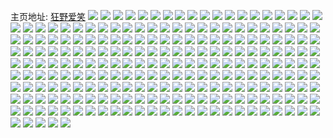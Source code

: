 主页地址: [狂野爱笑](https://weibo.com/u/5255744212) 
![](https://wx4.sinaimg.cn/mw2000/005JGz9Wly1h9bghbppwnj32dc35su11.jpg) 
![](https://wx4.sinaimg.cn/mw2000/005JGz9Wly1h9bgh9gilmj32dc35su12.jpg) 
![](https://wx4.sinaimg.cn/mw2000/005JGz9Wly1h9bgh5g36qj33s051cnpg.jpg) 
![](https://wx4.sinaimg.cn/mw2000/005JGz9Wly1h9bgh74d95j33s051cx6s.jpg) 
![](https://wx4.sinaimg.cn/mw2000/005JGz9Wly1h91zcboviwj30u0140dlh.jpg) 
![](https://wx4.sinaimg.cn/mw2000/005JGz9Wly1h826wtptmcj32dc35su0x.jpg) 
![](https://wx4.sinaimg.cn/mw2000/005JGz9Wly1h826ww3kr9j32dc35su0x.jpg) 
![](https://wx4.sinaimg.cn/mw2000/005JGz9Wly1h7y4slnzv7j31400u0n38.jpg) 
![](https://wx4.sinaimg.cn/mw2000/005JGz9Wly1h7y4sl843zj31400u0dj9.jpg) 
![](https://wx4.sinaimg.cn/mw2000/005JGz9Wly1h7m18ccq8lj32dc35skjm.jpg) 
![](https://wx4.sinaimg.cn/mw2000/005JGz9Wly1h6z54y4eyjj311w35se81.jpg) 
![](https://wx4.sinaimg.cn/mw2000/005JGz9Wly1h6z5567vv6j335s2dcww9.jpg) 
![](https://wx4.sinaimg.cn/mw2000/005JGz9Wly1h6z5516vx9j311w35skjl.jpg) 
![](https://wx4.sinaimg.cn/mw2000/005JGz9Wly1h6z554qrgsj32dc35s4qp.jpg) 
![](https://wx4.sinaimg.cn/mw2000/005JGz9Wly1h6z60gs0tcj30u0140goj.jpg) 
![](https://wx4.sinaimg.cn/mw2000/005JGz9Wly1h6z565ht3aj335s2dch0v.jpg) 
![](https://wx4.sinaimg.cn/mw2000/005JGz9Wly1h6z5505p2lj311w35snpd.jpg) 
![](https://wx4.sinaimg.cn/mw2000/005JGz9Wly1h6z557se4fj32dc35sx6q.jpg) 
![](https://wx4.sinaimg.cn/mw2000/005JGz9Wly1h6z54yyfj2j30sg35s7wh.jpg) 
![](https://wx4.sinaimg.cn/mw2000/005JGz9Wly1h6iqmzsm0rj30u014040a.jpg) 
![](https://wx4.sinaimg.cn/mw2000/005JGz9Wly1h6iqn0tcd8j30u0140ta1.jpg) 
![](https://wx4.sinaimg.cn/mw2000/005JGz9Wly1h65vsx7ojlj30zk1bedhr.jpg) 
![](https://wx4.sinaimg.cn/mw2000/005JGz9Wly1h65vsxiph4j31ba0zgtde.jpg) 
![](https://wx4.sinaimg.cn/mw2000/005JGz9Wly1h65vsxq9fqj31400u0qa8.jpg) 
![](https://wx4.sinaimg.cn/mw2000/005JGz9Wly1h65vt1bz9yj335s2dc4qp.jpg) 
![](https://wx4.sinaimg.cn/mw2000/005JGz9Wly1h65vt2ljltj335s2dcnpe.jpg) 
![](https://wx4.sinaimg.cn/mw2000/005JGz9Wly1h5ze337we5j335s2dck5t.jpg) 
![](https://wx4.sinaimg.cn/mw2000/005JGz9Wly1h5ze353nknj335s2dcx6q.jpg) 
![](https://wx4.sinaimg.cn/mw2000/005JGz9Wly1h5ze76ccrzj335s2dckjo.jpg) 
![](https://wx4.sinaimg.cn/mw2000/005JGz9Wgy1h46b0f4qkhj32dc35sb2b.jpg) 
![](https://wx4.sinaimg.cn/mw2000/005JGz9Wgy1h46b0djghkj32dc35se82.jpg) 
![](https://wx4.sinaimg.cn/mw2000/005JGz9Wgy1h46b0gjclyj335s2dchdu.jpg) 
![](https://wx4.sinaimg.cn/mw2000/005JGz9Wgy1h46b4evwhhj335s2dcqv5.jpg) 
![](https://wx4.sinaimg.cn/mw2000/005JGz9Wgy1h3rwdc23hjj32dc35sb2a.jpg) 
![](https://wx4.sinaimg.cn/mw2000/005JGz9Wgy1h39wruen5pj30u0140tf7.jpg) 
![](https://wx4.sinaimg.cn/mw2000/005JGz9Wgy1h39wrrx9r1j31400u0q8s.jpg) 
![](https://wx4.sinaimg.cn/mw2000/005JGz9Wgy1h39wrte14tj31400u0jx0.jpg) 
![](https://wx4.sinaimg.cn/mw2000/005JGz9Wgy1h39uczbc1cj30qo09lt9g.jpg) 
![](https://wx4.sinaimg.cn/mw2000/005JGz9Wly1h209uzdeehj31400u0dmb.jpg) 
![](https://wx4.sinaimg.cn/mw2000/005JGz9Wly1h1ko1h6zuaj30p50d1wgi.jpg) 
![](https://wx4.sinaimg.cn/mw2000/005JGz9Wly1h08nveufunj30u0140wrg.jpg) 
![](https://wx4.sinaimg.cn/mw2000/005JGz9Wly1h08nvf7mxmj30u0140dse.jpg) 
![](https://wx4.sinaimg.cn/mw2000/005JGz9Wly1h08nrb25rpj32eo37ku11.jpg) 
![](https://wx4.sinaimg.cn/mw2000/005JGz9Wly1h08nr921ovj337k2eo1kz.jpg) 
![](https://wx4.sinaimg.cn/mw2000/005JGz9Wly1gzzetflwcsj32io1w01kz.jpg) 
![](https://wx4.sinaimg.cn/mw2000/005JGz9Wly1gzq6mv4ie2j30fz0qn459.jpg) 
![](https://wx4.sinaimg.cn/mw2000/005JGz9Wly1gxpdm5jynvj32dc35s1l1.jpg) 
![](https://wx4.sinaimg.cn/mw2000/005JGz9Wly1gx5my3apk3j30u014078e.jpg) 
![](https://wx4.sinaimg.cn/mw2000/005JGz9Wly1gx5my2qo77j30u0140jvg.jpg) 
![](https://wx4.sinaimg.cn/mw2000/005JGz9Wly1gwkmkuk2b8j30u01407b9.jpg) 
![](https://wx4.sinaimg.cn/mw2000/005JGz9Wly1gwkmkx4ya5j30u014043x.jpg) 
![](https://wx4.sinaimg.cn/mw2000/005JGz9Wly1gwkmkyt1pzj30u014046y.jpg) 
![](https://wx4.sinaimg.cn/mw2000/005JGz9Wly1gwkml0a24dj30u014042v.jpg) 
![](https://wx4.sinaimg.cn/mw2000/005JGz9Wly1gwkml19pmvj30u0140q62.jpg) 
![](https://wx4.sinaimg.cn/mw2000/005JGz9Wly1gwkml3b5t1j31400u0qig.jpg) 
![](https://wx4.sinaimg.cn/mw2000/005JGz9Wly1gwkml4sddzj31400u0wu8.jpg) 
![](https://wx4.sinaimg.cn/mw2000/005JGz9Wly1gwkmlnntqhj30u0140gx0.jpg) 
![](https://wx4.sinaimg.cn/mw2000/005JGz9Wly1gw38bz46fsj32eo37khdu.jpg) 
![](https://wx4.sinaimg.cn/mw2000/005JGz9Wly1gv815jc52ej611o0xyncn02.jpg) 
![](https://wx4.sinaimg.cn/mw2000/005JGz9Wly1gv1triihonj62eo37k7wi02.jpg) 
![](https://wx4.sinaimg.cn/mw2000/005JGz9Wly1gv1tres5anj62io1w0e8202.jpg) 
![](https://wx4.sinaimg.cn/mw2000/005JGz9Wly1gv1trfyfjjj637k2eo1kz02.jpg) 
![](https://wx4.sinaimg.cn/mw2000/005JGz9Wly1gv1tye7gypj62eo37khdt02.jpg) 
![](https://wx4.sinaimg.cn/mw2000/005JGz9Wly1gv1trhnrcdj637k2eonpe02.jpg) 
![](https://wx4.sinaimg.cn/mw2000/005JGz9Wly1gv1u3b4fvjj62eo37ke8302.jpg) 
![](https://wx4.sinaimg.cn/mw2000/005JGz9Wly1gv1trjv7r6j637k2eoqv702.jpg) 
![](https://wx4.sinaimg.cn/mw2000/005JGz9Wly1gv1trkmbsyj60u0140wgw02.jpg) 
![](https://wx4.sinaimg.cn/mw2000/005JGz9Wly1gv1trlx1tej637k2eohdv02.jpg) 
![](https://wx4.sinaimg.cn/mw2000/005JGz9Wly1gsgnsg5ghbj337k2eo7wj.jpg) 
![](https://wx4.sinaimg.cn/mw2000/005JGz9Wly1gsgnslgu6fj32eo37kqv6.jpg) 
![](https://wx4.sinaimg.cn/mw2000/005JGz9Wly1gsgnstnwihj32eo37kqv6.jpg) 
![](https://wx4.sinaimg.cn/mw2000/005JGz9Wly1gsgnt63logj337k2eob2b.jpg) 
![](https://wx4.sinaimg.cn/mw2000/005JGz9Wgy1gsfbxxo8wlj337k2eo1kz.jpg) 
![](https://wx4.sinaimg.cn/mw2000/005JGz9Wgy1gsfby2rxwuj31400u0n0j.jpg) 
![](https://wx4.sinaimg.cn/mw2000/005JGz9Wgy1gsfbxvbjbtj32eo37kqv6.jpg) 
![](https://wx4.sinaimg.cn/mw2000/005JGz9Wgy1gsfby22kiaj32eo37k7wi.jpg) 
![](https://wx4.sinaimg.cn/mw2000/005JGz9Wgy1gsfby0898ej337k2eo1l0.jpg) 
![](https://wx4.sinaimg.cn/mw2000/005JGz9Wgy1gsfby441noj32eo37ku0y.jpg) 
![](https://wx4.sinaimg.cn/mw2000/005JGz9Wly1gqwac0bbs6j637k2eohdv02.jpg) 
![](https://wx4.sinaimg.cn/mw2000/005JGz9Wly1gqwac1kriyj337k2eo1kz.jpg) 
![](https://wx4.sinaimg.cn/mw2000/005JGz9Wly1gqwac2wpj4j32eo37k4qr.jpg) 
![](https://wx4.sinaimg.cn/mw2000/005JGz9Wly1gqwac3wja7j337k2eohdu.jpg) 
![](https://wx4.sinaimg.cn/mw2000/005JGz9Wly1gqny0mema5j31j43287wi.jpg) 
![](https://wx4.sinaimg.cn/mw2000/005JGz9Wly1gqny0kvz5ij31j4328hdu.jpg) 
![](https://wx4.sinaimg.cn/mw2000/005JGz9Wly1gqny0my3g4j31o00u0gvy.jpg) 
![](https://wx4.sinaimg.cn/mw2000/005JGz9Wly1gqny0njq1yj30u01o01kx.jpg) 
![](https://wx4.sinaimg.cn/mw2000/005JGz9Wly1gqny0o8589j31w02ioe81.jpg) 
![](https://wx4.sinaimg.cn/mw2000/005JGz9Wly1gqnybc4fgtj30qo0k0768.jpg) 
![](https://wx4.sinaimg.cn/mw2000/005JGz9Wly1gq5me7atlgj33282aokjp.jpg) 
![](https://wx4.sinaimg.cn/mw2000/005JGz9Wly1gq5mijanwpj33282ao4qt.jpg) 
![](https://wx4.sinaimg.cn/mw2000/005JGz9Wly1gq5mihgutxj32rw1j4hdu.jpg) 
![](https://wx4.sinaimg.cn/mw2000/005JGz9Wly1gq5mifxmyaj32eo37kqv8.jpg) 
![](https://wx4.sinaimg.cn/mw2000/005JGz9Wly1gq0fbsckchj337k2eonph.jpg) 
![](https://wx4.sinaimg.cn/mw2000/005JGz9Wly1gq0fbtw9agj32eo37kx6q.jpg) 
![](https://wx4.sinaimg.cn/mw2000/005JGz9Wly1gq0fbnwsemj32eo37k4qt.jpg) 
![](https://wx4.sinaimg.cn/mw2000/005JGz9Wly1gq0fbvquy0j32eo37kb2c.jpg) 
![](https://wx4.sinaimg.cn/mw2000/005JGz9Wly1gq0fn296z8j32eo37kb2a.jpg) 
![](https://wx4.sinaimg.cn/mw2000/005JGz9Wly1gq0fn3ofxij337k2eohdw.jpg) 
![](https://wx4.sinaimg.cn/mw2000/005JGz9Wly1gpessawbi4j32eo37khdv.jpg) 
![](https://wx4.sinaimg.cn/mw2000/005JGz9Wly1gpessiwbizj31400u0wii.jpg) 
![](https://wx4.sinaimg.cn/mw2000/005JGz9Wly1gpeu625ukoj32eo37ku0z.jpg) 
![](https://wx4.sinaimg.cn/mw2000/005JGz9Wly1gpdge3s7j1j31w02iob2e.jpg) 
![](https://wx4.sinaimg.cn/mw2000/005JGz9Wly1gpdged0avxj32eo37k7wn.jpg) 
![](https://wx4.sinaimg.cn/mw2000/005JGz9Wly1gpdge8sukqj31w02iohdw.jpg) 
![](https://wx4.sinaimg.cn/mw2000/005JGz9Wly1gpdge5i1ckj32io1w0b2e.jpg) 
![](https://wx4.sinaimg.cn/mw2000/005JGz9Wly1gpdge6cqvjj30u01407wh.jpg) 
![](https://wx4.sinaimg.cn/mw2000/005JGz9Wly1gpdgeb0fzoj32eo37k1l0.jpg) 
![](https://wx4.sinaimg.cn/mw2000/005JGz9Wly1gpclhm6znfj32eo37knpe.jpg) 
![](https://wx4.sinaimg.cn/mw2000/005JGz9Wly1gpclhnb5koj32eo37kqv6.jpg) 
![](https://wx4.sinaimg.cn/mw2000/005JGz9Wly1gpclhquzj2j32eo37kx6q.jpg) 
![](https://wx4.sinaimg.cn/mw2000/005JGz9Wly1gpclhrx6znj337k2eokjm.jpg) 
![](https://wx4.sinaimg.cn/mw2000/005JGz9Wly1gpclmzn95cj31400u00wp.jpg) 
![](https://wx4.sinaimg.cn/mw2000/005JGz9Wly1gpclht6pxaj337k2eob2b.jpg) 
![](https://wx4.sinaimg.cn/mw2000/005JGz9Wly1goljjgugs7j32io1w0u0y.jpg) 
![](https://wx4.sinaimg.cn/mw2000/005JGz9Wgy1gnlpdnlkq4j33282aohdy.jpg) 
![](https://wx4.sinaimg.cn/mw2000/005JGz9Wgy1gnlpd4jqmgj32ao328u15.jpg) 
![](https://wx4.sinaimg.cn/mw2000/005JGz9Wgy1gnlpr193rej32ao328x6s.jpg) 
![](https://wx4.sinaimg.cn/mw2000/005JGz9Wgy1gnlpe6x56vj33282aohdy.jpg) 
![](https://wx4.sinaimg.cn/mw2000/005JGz9Wgy1gnlprfsyptj339c4cghe1.jpg) 
![](https://wx4.sinaimg.cn/mw2000/005JGz9Wgy1gnlprod7hoj32c0340u11.jpg) 
![](https://wx4.sinaimg.cn/mw2000/005JGz9Wgy1gnfb1bok50j30u01hbtkz.jpg) 
![](https://wx4.sinaimg.cn/mw2000/005JGz9Wgy1gnfb1dj5jbj30u01o0tje.jpg) 
![](https://wx4.sinaimg.cn/mw2000/005JGz9Wgy1gnfb6eme3rj30u01o0am5.jpg) 
![](https://wx4.sinaimg.cn/mw2000/005JGz9Wgy1gnfb1cokcmj31hb0u0wpf.jpg) 
![](https://wx4.sinaimg.cn/mw2000/005JGz9Wgy1gnfavdx1dpj30qo0f2k1x.jpg) 
![](https://wx4.sinaimg.cn/mw2000/005JGz9Wgy1gnfavd6khaj313i0m8jyi.jpg) 
![](https://wx4.sinaimg.cn/mw2000/005JGz9Wgy1gnfavdhnvdj313i0m8dko.jpg) 
![](https://wx4.sinaimg.cn/mw2000/005JGz9Wgy1gnfave7fenj30f00qon53.jpg) 
![](https://wx4.sinaimg.cn/mw2000/005JGz9Wgy1gnfb2gq0akj30m813i7ed.jpg) 
![](https://wx4.sinaimg.cn/mw2000/005JGz9Wly1glhjv51j3tj30py4e6ql7.jpg) 
![](https://wx4.sinaimg.cn/mw2000/005JGz9Wly1glhjxd01fkj30u01t04qp.jpg) 
![](https://wx4.sinaimg.cn/mw2000/005JGz9Wly1glhjxcbswvj337k2eou0y.jpg) 
![](https://wx4.sinaimg.cn/mw2000/005JGz9Wly1gl4zux6ommj30u01400y5.jpg) 
![](https://wx4.sinaimg.cn/mw2000/005JGz9Wly1gkkigzrtlvj30u0140dja.jpg) 
![](https://wx4.sinaimg.cn/mw2000/005JGz9Wly1gkkih0qg9dj32eo37khdt.jpg) 
![](https://wx4.sinaimg.cn/mw2000/005JGz9Wly1gjyd4zprxbj30u01t0482.jpg) 
![](https://wx4.sinaimg.cn/mw2000/005JGz9Wly1gjqzo5cfovj30hj0hbjts.jpg) 
![](https://wx4.sinaimg.cn/mw2000/005JGz9Wly1gjfan8voi8j31400u0gpi.jpg) 
![](https://wx4.sinaimg.cn/mw2000/005JGz9Wly1gjfan95xaqj31400u07d6.jpg) 
![](https://wx4.sinaimg.cn/mw2000/005JGz9Wly1gjfan9ftd0j31400u0whi.jpg) 
![](https://wx4.sinaimg.cn/mw2000/005JGz9Wly1gj1t3qrvvnj32io1w0u0z.jpg) 
![](https://wx4.sinaimg.cn/mw2000/005JGz9Wly1gilnlrmi4wj337k2eou0y.jpg) 
![](https://wx4.sinaimg.cn/mw2000/005JGz9Wly1gih7jmjzenj31400u0qgs.jpg) 
![](https://wx4.sinaimg.cn/mw2000/005JGz9Wly1gih7jnbdyyj31400u07a8.jpg) 
![](https://wx4.sinaimg.cn/mw2000/005JGz9Wly1gigq53j24gj32eo37khdu.jpg) 
![](https://wx4.sinaimg.cn/mw2000/005JGz9Wly1gigq54tmh0j32eo37kx6q.jpg) 
![](https://wx4.sinaimg.cn/mw2000/005JGz9Wly1gigq6ndyl3j32eo37kqv6.jpg) 
![](https://wx4.sinaimg.cn/mw2000/005JGz9Wly1gigq6p6b3nj32eo37kb2b.jpg) 
![](https://wx4.sinaimg.cn/mw2000/005JGz9Wly1gigq6qh8yuj32eo37k4qr.jpg) 
![](https://wx4.sinaimg.cn/mw2000/005JGz9Wly1gigq6rme19j32eo37knpe.jpg) 
![](https://wx4.sinaimg.cn/mw2000/005JGz9Wly1gigq6snm9jj32eo37ke82.jpg) 
![](https://wx4.sinaimg.cn/mw2000/005JGz9Wly1gigq6u0nxzj32eo37kkjm.jpg) 
![](https://wx4.sinaimg.cn/mw2000/005JGz9Wly1gidf3c1vbwj31400u0wpa.jpg) 
![](https://wx4.sinaimg.cn/mw2000/005JGz9Wly1gidf30mizaj30u0140q9l.jpg) 
![](https://wx4.sinaimg.cn/mw2000/005JGz9Wgy1gi10jz72w5j31400u0aha.jpg) 
![](https://wx4.sinaimg.cn/mw2000/005JGz9Wgy1ghlspl6hlqj30u0140gq8.jpg) 
![](https://wx4.sinaimg.cn/mw2000/005JGz9Wgy1ghlsqazd68j30u0140q5n.jpg) 
![](https://wx4.sinaimg.cn/mw2000/005JGz9Wgy1ghlsqbgeewj30u0140gov.jpg) 
![](https://wx4.sinaimg.cn/mw2000/005JGz9Wgy1ghhe7ts48nj31o00u0k0r.jpg) 
![](https://wx4.sinaimg.cn/mw2000/005JGz9Wgy1ghhefu9ngqj31400u0n3e.jpg) 
![](https://wx4.sinaimg.cn/mw2000/005JGz9Wgy1ghhe7um0ykj31400u0q9j.jpg) 
![](https://wx4.sinaimg.cn/mw2000/005JGz9Wgy1ghh48pp1vgj31400u048z.jpg) 
![](https://wx4.sinaimg.cn/mw2000/005JGz9Wgy1ghheg0bqk5j30u01400z5.jpg) 
![](https://wx4.sinaimg.cn/mw2000/005JGz9Wgy1ghheej12q8j31o00u0dq4.jpg) 
![](https://wx4.sinaimg.cn/mw2000/005JGz9Wgy1ghgdioormpj30u01404qp.jpg) 
![](https://wx4.sinaimg.cn/mw2000/005JGz9Wgy1gh7opt0w5xj31ka0u01au.jpg) 
![](https://wx4.sinaimg.cn/mw2000/005JGz9Wgy1gh7opw7k45j30u01o0tft.jpg) 
![](https://wx4.sinaimg.cn/mw2000/005JGz9Wgy1gh7opwv5q4j30u01o0jzh.jpg) 
![](https://wx4.sinaimg.cn/mw2000/005JGz9Wgy1ggyuvetbanj32eo37k1kz.jpg) 
![](https://wx4.sinaimg.cn/mw2000/005JGz9Wgy1ggyuiw382fj337k2eokjn.jpg) 
![](https://wx4.sinaimg.cn/mw2000/005JGz9Wgy1ggyuith6m4j30u01t0niv.jpg) 
![](https://wx4.sinaimg.cn/mw2000/005JGz9Wgy1ggyuiykzinj32eo37k1kz.jpg) 
![](https://wx4.sinaimg.cn/mw2000/005JGz9Wgy1ggyuiwxm7cj30ev0kcjrz.jpg) 
![](https://wx4.sinaimg.cn/mw2000/005JGz9Wgy1ggyuiu6c6vj30q229t7ay.jpg) 
![](https://wx4.sinaimg.cn/mw2000/005JGz9Wgy1ggug5v7bbej337k2eox6q.jpg) 
![](https://wx4.sinaimg.cn/mw2000/005JGz9Wgy1gg4f26gj6fj31e40u01kx.jpg) 
![](https://wx4.sinaimg.cn/mw2000/005JGz9Wgy1gg4f27hez3j31400u0axg.jpg) 
![](https://wx4.sinaimg.cn/mw2000/005JGz9Wgy1gg4f29i6dxj31400u04on.jpg) 
![](https://wx4.sinaimg.cn/mw2000/005JGz9Wgy1gg4f2bzotqj31400u0ax5.jpg) 
![](https://wx4.sinaimg.cn/mw2000/005JGz9Wgy1gfgqeo4hymj30f00khgnw.jpg) 
![](https://wx4.sinaimg.cn/mw2000/005JGz9Wgy1gfeadi5tc9j31f60qlgno.jpg) 
![](https://wx4.sinaimg.cn/mw2000/005JGz9Wgy1gexna2uwkgj30k00a2q45.jpg) 
![](https://wx4.sinaimg.cn/mw2000/005JGz9Wgy1gexna2hp35j30u01uoqes.jpg) 
![](https://wx4.sinaimg.cn/mw2000/005JGz9Wgy1gehhpkovo0j33282ao7wj.jpg) 
![](https://wx4.sinaimg.cn/mw2000/005JGz9Wgy1gehhpl95o5j30u01t077m.jpg) 
![](https://wx4.sinaimg.cn/mw2000/005JGz9Wgy1gebw9nrdfpj30q30z4q65.jpg) 
![](https://wx4.sinaimg.cn/mw2000/005JGz9Wgy1ge1gg2x580j30ea0eatcc.jpg) 
![](https://wx4.sinaimg.cn/mw2000/005JGz9Wgy1gdglts2ks7j30u01t0qh3.jpg) 
![](https://wx4.sinaimg.cn/mw2000/005JGz9Wgy1gdd90sutqlj31400u0q6s.jpg) 
![](https://wx4.sinaimg.cn/mw2000/005JGz9Wgy1gdd90wgi8hj31400u079v.jpg) 
![](https://wx4.sinaimg.cn/mw2000/005JGz9Wgy1gdd90v6gtuj31400u0aes.jpg) 
![](https://wx4.sinaimg.cn/mw2000/005JGz9Wgy1gdd90uhwbej31400u0dm5.jpg) 
![](https://wx4.sinaimg.cn/mw2000/005JGz9Wgy1gdd90tor26j31400u0wlr.jpg) 
![](https://wx4.sinaimg.cn/mw2000/005JGz9Wgy1gdd90rwowhj337k2eo7wj.jpg) 
![](https://wx4.sinaimg.cn/mw2000/005JGz9Wgy1gdd90wwicxj31400u0adi.jpg) 
![](https://wx4.sinaimg.cn/mw2000/005JGz9Wgy1gdd90vrvpvj31400u0ten.jpg) 
![](https://wx4.sinaimg.cn/mw2000/005JGz9Wgy1gdd90xkc5mj31400u0q8r.jpg) 
![](https://wx4.sinaimg.cn/mw2000/005JGz9Wgy1gbxxqwr7lwj31400u00xs.jpg) 
![](https://wx4.sinaimg.cn/mw2000/005JGz9Wly1gadyltqd9wj32eo37khdu.jpg) 
![](https://wx4.sinaimg.cn/mw2000/005JGz9Wly1ga96sewd9aj30qo0msaay.jpg) 
![](https://wx4.sinaimg.cn/mw2000/005JGz9Wly1g9p4msxuwgj31400u0tkk.jpg) 
![](https://wx4.sinaimg.cn/mw2000/005JGz9Wly1g9p4mtgkuvj30u0140tnv.jpg) 
![](https://wx4.sinaimg.cn/mw2000/005JGz9Wly1g8myxqwtijj30u0140doq.jpg) 
![](https://wx4.sinaimg.cn/mw2000/005JGz9Wly1g8g1vxjsv3j31400u0tf0.jpg) 
![](https://wx4.sinaimg.cn/mw2000/005JGz9Wly1g7n837weshj31400u0q93.jpg) 
![](https://wx4.sinaimg.cn/mw2000/005JGz9Wly1g7n83887qzj30u0140wlw.jpg) 
![](https://wx4.sinaimg.cn/mw2000/005JGz9Wly1g7n838jlxfj30u0140dm6.jpg) 
![](https://wx4.sinaimg.cn/mw2000/005JGz9Wly1g7n7u798cdj337k2eoe84.jpg) 
![](https://wx4.sinaimg.cn/mw2000/005JGz9Wly1g7n7u44l5nj32eo37k4qq.jpg) 
![](https://wx4.sinaimg.cn/mw2000/005JGz9Wly1g7n7u58og5j32eo37khdv.jpg) 
![](https://wx4.sinaimg.cn/mw2000/005JGz9Wly1g7n7wa58jvj337k2eo1kz.jpg) 
![](https://wx4.sinaimg.cn/mw2000/005JGz9Wly1g7n7w8zy28j32eo37kkjm.jpg) 
![](https://wx4.sinaimg.cn/mw2000/005JGz9Wly1g7n7wazib1j337k2eonpe.jpg) 
![](https://wx4.sinaimg.cn/mw2000/005JGz9Wly1g6xypk0cl9j32eo37k4qq.jpg) 
![](https://wx4.sinaimg.cn/mw2000/005JGz9Wly1g6xypl7dqyj337k2eox6q.jpg) 
![](https://wx4.sinaimg.cn/mw2000/005JGz9Wly1g6sh2pknmfj337k2eohdt.jpg) 
![](https://wx4.sinaimg.cn/mw2000/005JGz9Wly1g6sh2r74hij337k2eonpd.jpg) 
![](https://wx4.sinaimg.cn/mw2000/005JGz9Wgy1g60psvl4t0j30j60pkdpa.jpg) 
![](https://wx4.sinaimg.cn/mw2000/005JGz9Wgy1g60psvy4oaj30j60pktin.jpg) 
![](https://wx4.sinaimg.cn/mw2000/005JGz9Wly1g37icnp243j31400u0n08.jpg) 
![](https://wx4.sinaimg.cn/mw2000/005JGz9Wgy1ftkr5mefl4j30b4091ab0.jpg) 
![](https://wx4.sinaimg.cn/mw2000/005JGz9Wgy1ftkr5mvcd4j30hs08c0t4.jpg) 
![](https://wx4.sinaimg.cn/mw2000/005JGz9Wgy1ftkr5ob2n9j30ld0qut9y.jpg) 
![](https://wx4.sinaimg.cn/mw2000/005JGz9Wgy1ftkr5p5gwsj306y06yq33.jpg) 
